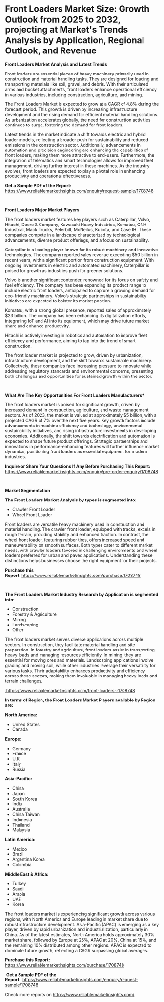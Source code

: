 <p><h1>Front Loaders Market Size: Growth Outlook from 2025 to 2032, projecting at Market's Trends Analysis by Application, Regional Outlook, and Revenue</h1></p><p><strong>Front Loaders Market Analysis and Latest Trends</strong></p>
<p><p>Front loaders are essential pieces of heavy machinery primarily used in construction and material handling tasks. They are designed for loading and transporting materials like soil, gravel, and debris. With their articulated arms and bucket attachments, front loaders enhance operational efficiency in various industries, including construction, agriculture, and mining.</p><p>The Front Loaders Market is expected to grow at a CAGR of 4.8% during the forecast period. This growth is driven by increasing infrastructure development and the rising demand for efficient material handling solutions. As urbanization accelerates globally, the need for construction activities continues to surge, fostering the demand for front loaders. </p><p>Latest trends in the market indicate a shift towards electric and hybrid loader models, reflecting a broader push for sustainability and reduced emissions in the construction sector. Additionally, advancements in automation and precision engineering are enhancing the capabilities of front loaders, making them more attractive to end-users. Furthermore, the integration of telematics and smart technologies allows for improved fleet management, driving further interest in these machines. As the industry evolves, front loaders are expected to play a pivotal role in enhancing productivity and operational effectiveness.</p></p>
<p><strong>Get a Sample PDF of the Report:&nbsp;</strong> <a href="https://www.reliablemarketinsights.com/enquiry/request-sample/1708748?utm_campaign=2606&utm_medium=2&utm_source=Github&utm_content=ia&utm_term=08042025&utm_id=front-loaders">https://www.reliablemarketinsights.com/enquiry/request-sample/1708748</a></p>
<p>&nbsp;</p>
<p><strong>Front Loaders Major Market Players</strong></p>
<p><p>The front loaders market features key players such as Caterpillar, Volvo, Hitachi, Deere & Company, Kawasaki Heavy Industries, Komatsu, CNH Industrial, Mack Trucks, Peterbilt, McNeilus, Kubota, and Case IH. These companies compete in a landscape characterized by technological advancements, diverse product offerings, and a focus on sustainability.</p><p>Caterpillar is a leading player known for its robust machinery and innovative technologies. The company reported sales revenue exceeding $50 billion in recent years, with a significant portion from construction equipment. With ongoing investments in electric and automated machinery, Caterpillar is poised for growth as industries push for greener solutions.</p><p>Volvo is another significant contender, renowned for its focus on safety and fuel efficiency. The company has been expanding its product range to include electric front loaders, anticipated to capture a growing demand for eco-friendly machinery. Volvo’s strategic partnerships in sustainability initiatives are expected to bolster its market position.</p><p>Komatsu, with a strong global presence, reported sales of approximately $23 billion. The company has been enhancing its digitalization efforts, integrating IoT and AI into its equipment, which may drive future market share and enhance productivity.</p><p>Hitachi is actively investing in robotics and automation to improve fleet efficiency and performance, aiming to tap into the trend of smart construction.</p><p>The front loader market is projected to grow, driven by urbanization, infrastructure development, and the shift towards sustainable machinery. Collectively, these companies face increasing pressure to innovate while addressing regulatory standards and environmental concerns, presenting both challenges and opportunities for sustained growth within the sector.</p></p>
<p>&nbsp;</p>
<p><strong>What Are The Key Opportunities For Front Loaders Manufacturers?</strong></p>
<p><p>The front loaders market is poised for significant growth, driven by increased demand in construction, agriculture, and waste management sectors. As of 2023, the market is valued at approximately $5 billion, with a projected CAGR of 7% over the next five years. Key growth factors include advancements in machine efficiency and technology, environmental sustainability initiatives, and rising infrastructure investments in developing economies. Additionally, the shift towards electrification and automation is expected to shape future product offerings. Strategic partnerships and innovations in performance-enhancing features will further influence market dynamics, positioning front loaders as essential equipment for modern industries.</p></p>
<p><strong>Inquire or Share Your Questions If Any Before Purchasing This Report:</strong> <a href="https://www.reliablemarketinsights.com/enquiry/pre-order-enquiry/1708748?utm_campaign=2606&utm_medium=2&utm_source=Github&utm_content=ia&utm_term=08042025&utm_id=front-loaders">https://www.reliablemarketinsights.com/enquiry/pre-order-enquiry/1708748</a></p>
<p>&nbsp;</p>
<p><strong>Market Segmentation</strong></p>
<p><strong>The Front Loaders Market Analysis by types is segmented into:</strong></p>
<p><ul><li>Crawler Front Loader</li><li>Wheel Front Loader</li></ul></p>
<p><p>Front loaders are versatile heavy machinery used in construction and material handling. The crawler front loader, equipped with tracks, excels in rough terrain, providing stability and enhanced traction. In contrast, the wheel front loader, featuring rubber tires, offers increased speed and maneuverability on smooth surfaces. Both types cater to different market needs, with crawler loaders favored in challenging environments and wheel loaders preferred for urban and paved applications. Understanding these distinctions helps businesses choose the right equipment for their projects.</p></p>
<p><strong>Purchase this Report:&nbsp;</strong><a href="https://www.reliablemarketinsights.com/purchase/1708748?utm_campaign=2606&utm_medium=2&utm_source=Github&utm_content=ia&utm_term=08042025&utm_id=front-loaders">https://www.reliablemarketinsights.com/purchase/1708748</a></p>
<p>&nbsp;</p>
<p><strong>The Front Loaders Market Industry Research by Application is segmented into:</strong></p>
<p><ul><li>Construction</li><li>Forestry & Agriculture</li><li>Mining</li><li>Landscaping</li><li>Other</li></ul></p>
<p><p>The front loaders market serves diverse applications across multiple sectors. In construction, they facilitate material handling and site preparation. In forestry and agriculture, front loaders assist in transporting heavy loads and managing resources efficiently. In mining, they are essential for moving ores and materials. Landscaping applications involve grading and moving soil, while other industries leverage their versatility for various tasks. Their adaptability enhances productivity and efficiency across these sectors, making them invaluable in managing heavy loads and terrain challenges.</p></p>
<p><a href="https://www.reliablemarketinsights.com/front-loaders-r1708748?utm_campaign=2606&utm_medium=2&utm_source=Github&utm_content=ia&utm_term=08042025&utm_id=front-loaders">&nbsp;https://www.reliablemarketinsights.com/front-loaders-r1708748</a></p>
<p><strong>In terms of Region, the Front Loaders Market Players available by Region are:</strong></p>
<p>
    <p> <strong> North America: </strong>
        <ul>
            <li>United States</li>
            <li>Canada</li>
        </ul>
        </p> 
    <p> <strong> Europe: </strong>
        <ul>
            <li>Germany</li>
            <li>France</li>
            <li>U.K.</li>
            <li>Italy</li>
            <li>Russia</li>
        </ul>
        </p> 
    <p> <strong> Asia-Pacific: </strong>
        <ul>
            <li>China</li>
            <li>Japan</li>
            <li>South Korea</li>
            <li>India</li>
            <li>Australia</li>
            <li>China Taiwan</li>
            <li>Indonesia</li>
            <li>Thailand</li>
            <li>Malaysia</li>
        </ul>
        </p> 
    <p> <strong> Latin America: </strong>
        <ul>
            <li>Mexico</li>
            <li>Brazil</li>
            <li>Argentina Korea</li>
            <li>Colombia</li>
        </ul>
        </p> 
    <p> <strong> Middle East & Africa: </strong>
        <ul>
            <li>Turkey</li>
            <li>Saudi</li>
            <li>Arabia</li>
            <li>UAE</li>
            <li>Korea</li>
        </ul>
    </p>
    </p>
<p><p>The front loaders market is experiencing significant growth across various regions, with North America and Europe leading in market share due to robust infrastructure development. Asia-Pacific (APAC) is emerging as a key player, driven by rapid urbanization and industrialization, particularly in China. As of the latest estimates, North America holds approximately 30% market share, followed by Europe at 25%, APAC at 20%, China at 15%, and the remaining 10% distributed among other regions. APAC is expected to dominate future growth, reflecting a CAGR surpassing global averages.</p></p>
<p><strong>Purchase this Report: </strong><a href="https://www.reliablemarketinsights.com/purchase/1708748?utm_campaign=2606&utm_medium=2&utm_source=Github&utm_content=ia&utm_term=08042025&utm_id=front-loaders">https://www.reliablemarketinsights.com/purchase/1708748</a></p>
<p>&nbsp;<strong>Get a Sample PDF of the Report:&nbsp;&nbsp;</strong><a href="https://www.reliablemarketinsights.com/enquiry/request-sample/1708748?utm_campaign=2606&utm_medium=2&utm_source=Github&utm_content=ia&utm_term=08042025&utm_id=front-loaders">https://www.reliablemarketinsights.com/enquiry/request-sample/1708748</a></p>
<p><strong></strong></p>
<p>Check more reports on <a href="https://www.reliablemarketinsights.com/?utm_campaign=2606&utm_medium=2&utm_source=Github&utm_content=ia&utm_term=08042025&utm_id=front-loaders">https://www.reliablemarketinsights.com/</a></p>